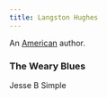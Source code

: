 ```yaml
---
title: Langston Hughes
---
```


An [American](../index.html) author.

### The Weary Blues

Jesse B Simple

